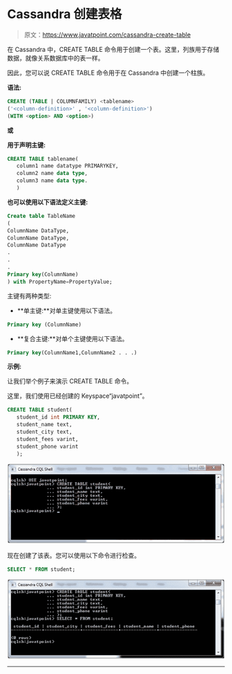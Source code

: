 # Cassandra 创建表格

> 原文：<https://www.javatpoint.com/cassandra-create-table>

在 Cassandra 中，CREATE TABLE 命令用于创建一个表。这里，列族用于存储数据，就像关系数据库中的表一样。

因此，您可以说 CREATE TABLE 命令用于在 Cassandra 中创建一个柱族。

**语法:**

```sql
CREATE (TABLE | COLUMNFAMILY) <tablename>
('<column-definition>' , '<column-definition>')
(WITH <option> AND <option>) 

```

**或**

**用于声明主键:**

```sql
CREATE TABLE tablename(
   column1 name datatype PRIMARYKEY,
   column2 name data type,
   column3 name data type.
   )

```

**也可以使用以下语法定义主键:**

```sql
Create table TableName
(
ColumnName DataType,
ColumnName DataType,
ColumnName DataType
.
.
.
Primary key(ColumnName)
) with PropertyName=PropertyValue; 

```

主键有两种类型:

*   **单主键:**对单主键使用以下语法。

```sql
Primary key (ColumnName) 

```

*   **复合主键:**对单个主键使用以下语法。

```sql
Primary key(ColumnName1,ColumnName2 . . .)  

```

**示例:**

让我们举个例子来演示 CREATE TABLE 命令。

这里，我们使用已经创建的 Keyspace“javatpoint”。

```sql
CREATE TABLE student(
   student_id int PRIMARY KEY,
   student_name text,
   student_city text,
   student_fees varint,
   student_phone varint
   ); 

```

![Cassandra Create table 1](img/58da3cd4e86e8b46d8f6b878ed3ec001.png)

现在创建了该表。您可以使用以下命令进行检查。

```sql
SELECT * FROM student;

```

![Cassandra Create table 2](img/1922486f26647c1b8a1e905386c91f42.png)

* * *